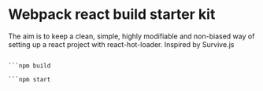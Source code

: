 # Webpack react build starter kit

The aim is to keep a clean, simple, highly modifiable and non-biased way of setting up a react project with react-hot-loader. Inspired by Survive.js


```npm install 
    
```npm build
  
```npm start 


